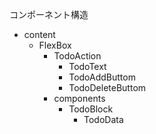 コンポーネント構造

- content
  - FlexBox
    - TodoAction
      - TodoText
      - TodoAddButtom
      - TodoDeleteButtom
    - components
      - TodoBlock
        - TodoData





